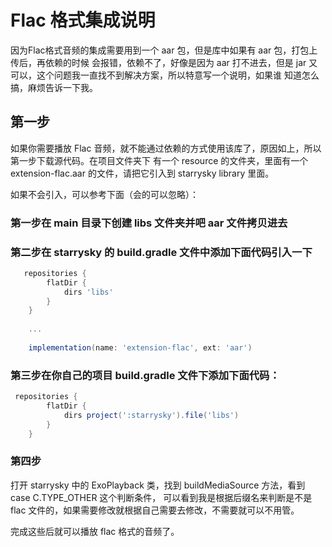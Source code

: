 # Flac 格式集成说明

因为Flac格式音频的集成需要用到一个 aar 包，但是库中如果有 aar 包，打包上传后，再依赖的时候
会报错，依赖不了，好像是因为 aar 打不进去，但是 jar 又可以，这个问题我一直找不到解决方案，所以特意写一个说明，如果谁
知道怎么搞，麻烦告诉一下我。

## 第一步
如果你需要播放 Flac 音频，就不能通过依赖的方式使用该库了，原因如上，所以第一步下载源代码。在项目文件夹下
有一个 resource 的文件夹，里面有一个 extension-flac.aar 的文件，请把它引入到 starrysky library 里面。  

如果不会引入，可以参考下面（会的可以忽略）：

### 第一步在 main 目录下创建 libs 文件夹并吧 aar 文件拷贝进去

### 第二步在 starrysky 的 build.gradle 文件中添加下面代码引入一下
```groovy
   repositories {
        flatDir {
            dirs 'libs' 
        }
    }
    
    ...
    
    implementation(name: 'extension-flac', ext: 'aar')
```

### 第三步在你自己的项目 build.gradle 文件下添加下面代码：

```groovy
 repositories {
        flatDir {
            dirs project(':starrysky').file('libs')
        }
    }
```

### 第四步

打开 starrysky 中的 ExoPlayback 类，找到 buildMediaSource 方法，看到 case C.TYPE_OTHER 这个判断条件，
可以看到我是根据后缀名来判断是不是 flac 文件的，如果需要修改就根据自己需要去修改，不需要就可以不用管。

完成这些后就可以播放 flac 格式的音频了。

